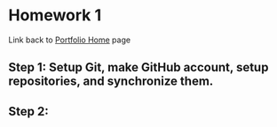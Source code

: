 # Homework 1

Link back to [Portfolio Home](https://nki13.github.io/) page

## Step 1: Setup Git, make GitHub account, setup repositories, and synchronize them.

## Step 2: 
